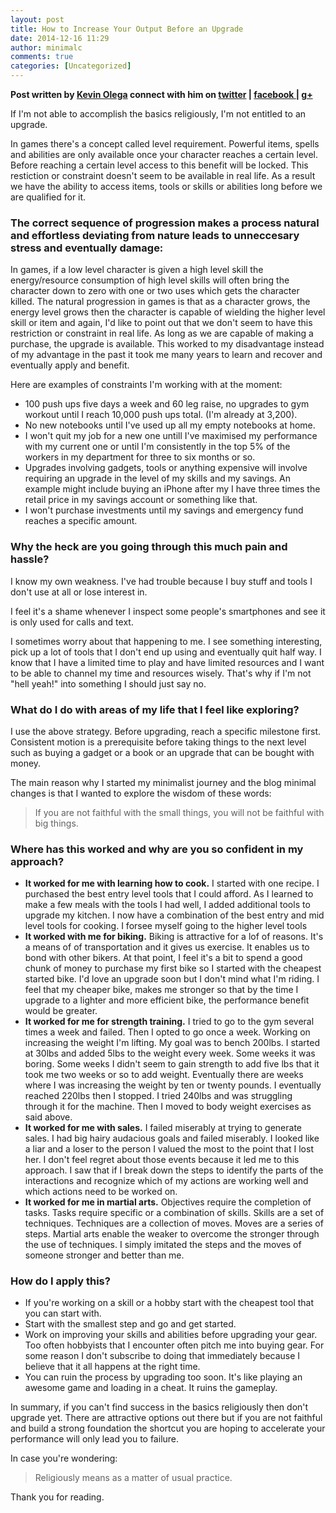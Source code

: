 ```yaml
---
layout: post
title: How to Increase Your Output Before an Upgrade
date: 2014-12-16 11:29
author: minimalc
comments: true
categories: [Uncategorized]
---
```

<strong>Post written by <a href="http://kevinolega.com/">Kevin Olega</a> connect with him on <a href="http://twitter.com/kevinolega">twitter</a> | <a href="http://www.facebook.com/profile.php?id=100003220910840">facebook </a>| <a href="https://plus.google.com/107007774605671245935/posts">g+</a></strong>

If I'm not able to accomplish the basics religiously, I'm not entitled to an upgrade.

In games there's a concept called level requirement. Powerful items, spells and abilities are only available once your character reaches a certain level. Before reaching a certain level access to this benefit will be locked. This restiction or constraint doesn't seem to be available in real life. As a result we have the ability to access items, tools or skills or abilities long before we are qualified for it.

<h3>The correct sequence of progression makes a process natural and effortless deviating from nature leads to unneccesary stress and eventually damage:</h3>

In games, if a low level character is given a high level skill the energy/resource consumption of high level skills will often bring the character down to zero with one or two uses which gets the character killed. The natural progression in games is that as a character grows, the energy level grows then the character is capable of wielding the higher level skill or item and again, I'd like to point out that we don't seem to have this restriction or constraint in real life. As long as we are capable of making a purchase, the upgrade is available. This worked to my disadvantage instead of my advantage in the past it took me many years to learn and recover and eventually apply and benefit.

Here are examples of constraints I'm working with at the moment:
- 100 push ups five days a week and 60 leg raise, no upgrades to gym workout until I reach 10,000 push ups total. (I'm already at 3,200).
- No new notebooks until I've used up all my empty notebooks at home.
- I won't quit my job for a new one untill I've maximised my performance with my current one or until I'm consistently in the top 5% of the workers in my department for three to six months or so.
- Upgrades involving gadgets, tools or anything expensive will involve requiring an upgrade in the level of my skills and my savings. An example might include buying an iPhone after my I have three times the retail price in my savings account or something like that.
- I won't purchase investments until my savings and emergency fund reaches a specific amount.

<h3>Why the heck are you going through this much pain and hassle?</h3>

I know my own weakness. I've had trouble because I buy stuff and tools I don't use at all or lose interest in.

I feel it's a shame whenever I inspect some people's smartphones and see it is only used for calls and text.

I sometimes worry about that happening to me. I see something interesting, pick up a lot of tools that I don't end up using and eventually quit half way. I know that I have a limited time to play and have limited resources and I want to be able to channel my time and resources wisely. That's why if I'm not "hell yeah!" into something I should just say no.

<h3>What do I do with areas of my life that I feel like exploring?</h3>

I use the above strategy. Before upgrading, reach a specific milestone first. Consistent motion is a prerequisite before taking things to the next level such as buying a gadget or a book or an upgrade that can be bought with money.

The main reason why I started my minimalist journey and the blog minimal changes is that I wanted to explore the wisdom of these words:

<blockquote>
  If you are not faithful with the small things, you will not be faithful with big things.
</blockquote>

<h3>Where has this worked and why are you so confident in my approach?</h3>

<ul>
<li><strong>It worked for me with learning how to cook.</strong> I started with one recipe. I purchased the best entry level tools that I could afford. As I learned to make a few meals with the tools I had well, I added additional tools to upgrade my kitchen. I now have a combination of the best entry and mid level tools for cooking. I forsee myself going to the higher level tools</li>
<li><strong>It worked with me for biking.</strong> Biking is attractive for a lof of reasons. It's a means of of transportation and it gives us exercise. It enables us to bond with other bikers. At that point, I feel it's a bit to spend a good chunk of money to purchase my first bike so I started with the cheapest started bike. I'd love an upgrade soon but I don't mind what I'm riding. I feel that my cheaper bike, makes me stronger so that by the time I upgrade to a lighter and more efficient bike, the performance benefit would be greater.</li>
<li><strong>It worked for me for strength training.</strong> I tried to go to the gym several times a week and failed. Then I opted to go once a week. Working on increasing the weight I'm lifting. My goal was to bench 200lbs. I started at 30lbs and added 5lbs to the weight every week. Some weeks it was boring. Some weeks I didn't seem to gain strength to add five lbs that it took me two weeks or so to add weight. Eventually there are weeks where I was increasing the weight by ten or twenty pounds. I eventually reached 220lbs then I stopped. I tried 240lbs and was struggling through it for the machine. Then I moved to body weight exercises as said above.</li>
<li><strong>It worked for me with sales.</strong> I failed miserably at trying to generate sales. I had big hairy audacious goals and failed miserably. I looked like a liar and a loser to the person I valued the most to the point that I lost her. I don't feel regret about those events because it led me to this approach. I saw that if I break down the steps to identify the parts of the interactions and recognize which of my actions are working well and which actions need to be worked on.</li>
<li><strong>It worked for me in martial arts.</strong> Objectives require the completion of tasks. Tasks require specific or a combination of skills. Skills are a set of techniques. Techniques are a collection of moves. Moves are a series of steps. Martial arts enable the weaker to overcome the stronger through the use of techniques. I simply imitated the steps and the moves of someone stronger and better than me.</li>
</ul>

<h3>How do I apply this?</h3>

<ul>
<li>If you're working on a skill or a hobby start with the cheapest tool that you can start with.</li>
<li>Start with the smallest step and go and get started.</li>
<li>Work on improving your skills and abilities before upgrading your gear. Too often hobbyists that I encounter often pitch me into buying gear. For some reason I don't subscribe to doing that immediately because I believe that it all happens at the right time.</li>
<li>You can ruin the process by upgrading too soon. It's like playing an awesome game and loading in a cheat. It ruins the gameplay.</li>
</ul>

In summary, if you can't find success in the basics religiously then don't upgrade yet. There are attractive options out there but if you are not faithful and build a strong foundation the shortcut you are hoping to accelerate your performance will only lead you to failure.

In case you're wondering:

<blockquote>
  Religiously means as a matter of usual practice.
</blockquote>

Thank you for reading.

